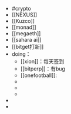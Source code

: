 - #crypto
- [[NEXUS]]
- [[Kuzco]]
- [[monad]]
- [[megaeth]]
- [[sahara ai]]
- [[bitget打新]]
- doing：
	- [[xion]]：每天签到
	- [[bitperp]]：有bug
	- [[onefootball]]:
	-
	-
	-
-
-